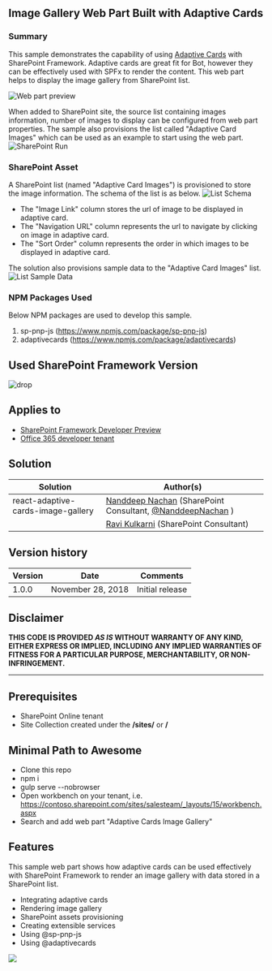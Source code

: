 ## Image Gallery Web Part Built with Adaptive Cards

### Summary 
This sample demonstrates the capability of using [Adaptive Cards](https://adaptivecards.io/) with SharePoint Framework. Adaptive cards are great fit for Bot, however they can be effectively used with SPFx to render the content. This web part helps to display the image gallery from SharePoint list.

![Web part preview][figure1]

When added to SharePoint site, the source list containing images information, number of images to display can be configured from web part properties.
The sample also provisions the list called "Adaptive Card Images" which can be used as an example to start using the web part.
![SharePoint Run][figure2]

### SharePoint Asset
A SharePoint list (named "Adaptive Card Images") is provisioned to store the image information. The schema of the list is as below.
![List Schema][figure3]
- The "Image Link" column stores the url of image to be displayed in adaptive card.
- The "Navigation URL" column represents the url to navigate by clicking on image in adaptive card.
- The "Sort Order" column represents the order in which images to be displayed in adaptive card.

The solution also provisions sample data to the "Adaptive Card Images" list.
![List Sample Data][figure4]

### NPM Packages Used
Below NPM packages are used to develop this sample.
1.	sp-pnp-js (https://www.npmjs.com/package/sp-pnp-js) 
2.	adaptivecards (https://www.npmjs.com/package/adaptivecards)

## Used SharePoint Framework Version 
![drop](https://img.shields.io/badge/drop-1.7-green.svg)

## Applies to

* [SharePoint Framework Developer Preview](http://dev.office.com/sharepoint/docs/spfx/sharepoint-framework-overview)
* [Office 365 developer tenant](http://dev.office.com/sharepoint/docs/spfx/set-up-your-developer-tenant)

## Solution

Solution|Author(s)
--------|---------
react-adaptive-cards-image-gallery|[Nanddeep Nachan](https://www.linkedin.com/in/nanddeepnachan/) (SharePoint Consultant, [@NanddeepNachan](https://http://twitter.com/NanddeepNachan) )
&nbsp;|[Ravi Kulkarni](https://www.linkedin.com/in/ravi-kulkarni-a5381723/) (SharePoint Consultant)

## Version history

Version|Date|Comments
-------|----|--------
1.0.0|November 28, 2018|Initial release

## Disclaimer
**THIS CODE IS PROVIDED *AS IS* WITHOUT WARRANTY OF ANY KIND, EITHER EXPRESS OR IMPLIED, INCLUDING ANY IMPLIED WARRANTIES OF FITNESS FOR A PARTICULAR PURPOSE, MERCHANTABILITY, OR NON-INFRINGEMENT.**

---

## Prerequisites

- SharePoint Online tenant 
- Site Collection created under the **/sites/** or **/**

## Minimal Path to Awesome

- Clone this repo
- npm i
- gulp serve --nobrowser
- Open workbench on your tenant, i.e. https://contoso.sharepoint.com/sites/salesteam/_layouts/15/workbench.aspx
- Search and add web part "Adaptive Cards Image Gallery"

## Features
This sample web part shows how adaptive cards can be used effectively with SharePoint Framework to render an image gallery with data stored in a SharePoint list.
- Integrating adaptive cards
- Rendering image gallery
- SharePoint assets provisioning
- Creating extensible services
- Using @sp-pnp-js
- Using @adaptivecards


[figure1]: ./assets/webpart-preview.png
[figure2]: ./assets/sharepoint-run.gif
[figure3]: ./assets/list-schema.png
[figure4]: ./assets/list-sample-data.png


<img src="https://telemetry.sharepointpnp.com/sp-dev-fx-webparts/samples/react-adaptive-cards-image-gallery" />

